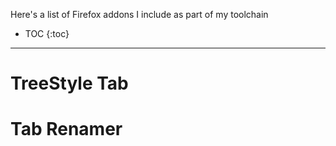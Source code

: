 Here's a list of Firefox addons I include as part of my toolchain

* TOC
{:toc}
---

# TreeStyle Tab

# Tab Renamer